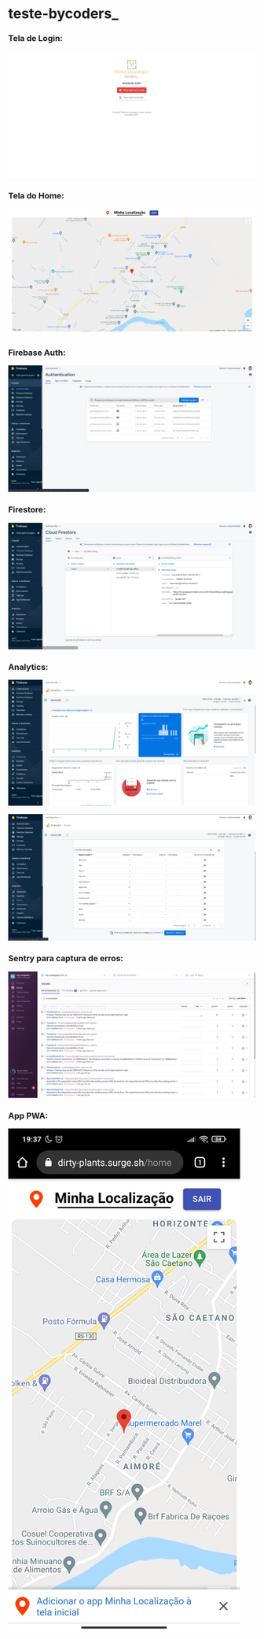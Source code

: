 # teste-bycoders_

### Tela de Login:
![](github/singUp.png)

### Tela do Home:
![](github/home.png)

### Firebase Auth:
![](github/authentication.png)

### Firestore:
![](github/firestore.png)

### Analytics:
![](github/analytics.png)

![](github/analytics-2.png)

### Sentry para captura de erros:
![](github/sentry-errors.png)

### App PWA:
![](github/pwa.jpeg)
